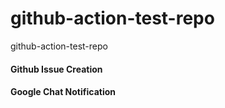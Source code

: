 # github-action-test-repo
github-action-test-repo

#### Github Issue Creation 

#### Google Chat Notification 

